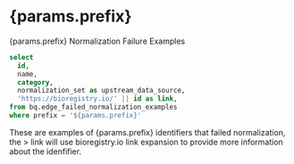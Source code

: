 # {params.prefix}

{params.prefix} Normalization Failure Examples

```sql edge_failed_normalization_examples
select 
  id, 
  name,
  category, 
  normalization_set as upstream_data_source,
  'https://bioregistry.io/' || id as link,
from bq.edge_failed_normalization_examples
where prefix = '${params.prefix}'
```

These are examples of {params.prefix} identifiers that failed normalization, the > link will use bioregistry.io link expansion to provide more information about the idenfifier.

<DataTable 
    title="Failed Normalization Examples"
    data={edge_failed_normalization_examples} 
    search=true
    pagination=true
    link=link
    rows=25
/>
